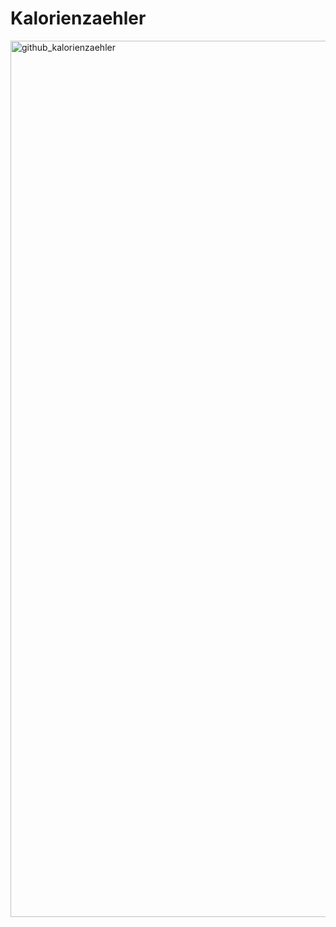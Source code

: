 # Kalorienzaehler


<img width="1402" alt="github_kalorienzaehler" src="https://github.com/WingsOfFury/kalorienzaehler/assets/85767977/e62d853e-e1e3-42a2-8fac-76b996d377f3">

